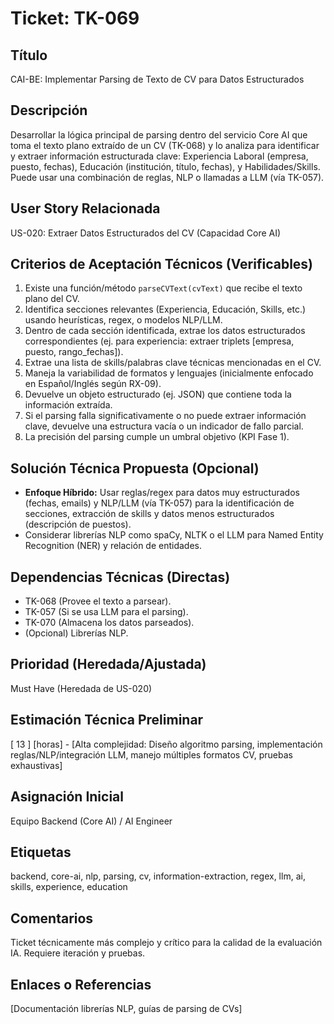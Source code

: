 # Ticket: TK-069

## Título
CAI-BE: Implementar Parsing de Texto de CV para Datos Estructurados

## Descripción
Desarrollar la lógica principal de parsing dentro del servicio Core AI que toma el texto plano extraído de un CV (TK-068) y lo analiza para identificar y extraer información estructurada clave: Experiencia Laboral (empresa, puesto, fechas), Educación (institución, título, fechas), y Habilidades/Skills. Puede usar una combinación de reglas, NLP o llamadas a LLM (vía TK-057).

## User Story Relacionada
US-020: Extraer Datos Estructurados del CV (Capacidad Core AI)

## Criterios de Aceptación Técnicos (Verificables)
1.  Existe una función/método `parseCVText(cvText)` que recibe el texto plano del CV.
2.  Identifica secciones relevantes (Experiencia, Educación, Skills, etc.) usando heurísticas, regex, o modelos NLP/LLM.
3.  Dentro de cada sección identificada, extrae los datos estructurados correspondientes (ej. para experiencia: extraer triplets [empresa, puesto, rango_fechas]).
4.  Extrae una lista de skills/palabras clave técnicas mencionadas en el CV.
5.  Maneja la variabilidad de formatos y lenguajes (inicialmente enfocado en Español/Inglés según RX-09).
6.  Devuelve un objeto estructurado (ej. JSON) que contiene toda la información extraída.
7.  Si el parsing falla significativamente o no puede extraer información clave, devuelve una estructura vacía o un indicador de fallo parcial.
8.  La precisión del parsing cumple un umbral objetivo (KPI Fase 1).

## Solución Técnica Propuesta (Opcional)
* **Enfoque Híbrido:** Usar reglas/regex para datos muy estructurados (fechas, emails) y NLP/LLM (vía TK-057) para la identificación de secciones, extracción de skills y datos menos estructurados (descripción de puestos).
* Considerar librerías NLP como spaCy, NLTK o el LLM para Named Entity Recognition (NER) y relación de entidades.

## Dependencias Técnicas (Directas)
* TK-068 (Provee el texto a parsear).
* TK-057 (Si se usa LLM para el parsing).
* TK-070 (Almacena los datos parseados).
* (Opcional) Librerías NLP.

## Prioridad (Heredada/Ajustada)
Must Have (Heredada de US-020)

## Estimación Técnica Preliminar
[ 13 ] [horas] - [Alta complejidad: Diseño algoritmo parsing, implementación reglas/NLP/integración LLM, manejo múltiples formatos CV, pruebas exhaustivas]

## Asignación Inicial
Equipo Backend (Core AI) / AI Engineer

## Etiquetas
backend, core-ai, nlp, parsing, cv, information-extraction, regex, llm, ai, skills, experience, education

## Comentarios
Ticket técnicamente más complejo y crítico para la calidad de la evaluación IA. Requiere iteración y pruebas.

## Enlaces o Referencias
[Documentación librerías NLP, guías de parsing de CVs]
